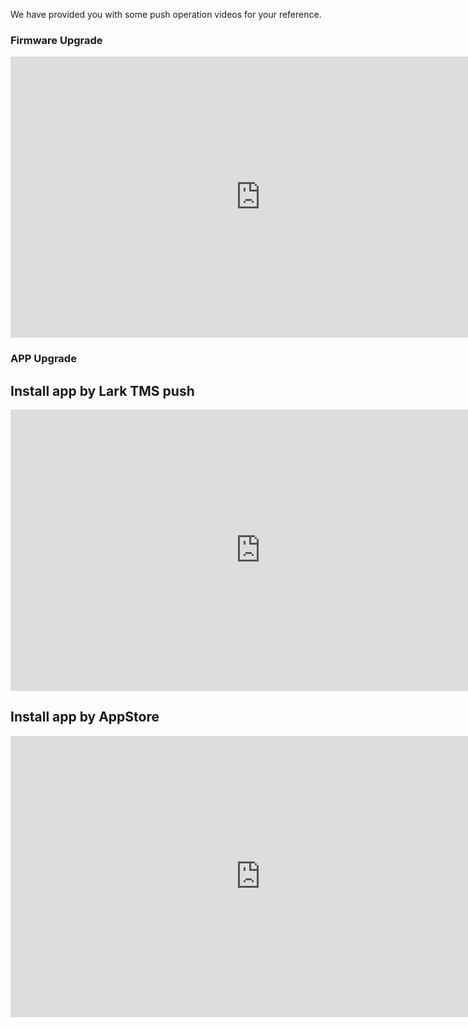 We have provided you with some push operation videos for your reference.

### Firmware Upgrade
<iframe width="800" height="450" src="https://www.youtube.com/embed/r7JGBUdh9Qg?si=Zl4ZREZYOFEkTFvc"  frameborder="0" allow="accelerometer; autoplay; 
  clipboard-write; encrypted-media; gyroscope; picture-in-picture; web-share" referrerpolicy="strict-origin-when-cross-origin" allowfullscreen></iframe>
  
### APP Upgrade

  ## Install app by Lark TMS push

<iframe width="800" height="450" src="https://www.youtube.com/embed/-k5w4iffE-Y?si=SgwZCPxwHo6iMjk6" frameborder="0" allow="accelerometer; autoplay; 
  clipboard-write; encrypted-media; gyroscope; picture-in-picture; web-share" referrerpolicy="strict-origin-when-cross-origin" allowfullscreen></iframe>
  
 ## Install app by AppStore

 <iframe width="800" height="450" src="https://www.youtube.com/embed/lMqeIO7xKBQ?si=y2qxxJwz2uoq3o1R" frameborder="0" allow="accelerometer; autoplay; clipboard-write; encrypted-media; gyroscope; picture-in-picture; web-share" referrerpolicy="strict-origin-when-cross-origin" allowfullscreen></iframe>



